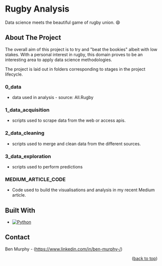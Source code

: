# Rugby Analysis
Data science meets the beautiful game of rugby union. :smile:

<a name="readme-top"></a>

## About The Project

The overall aim of this project is to try and "beat the bookies" albeit with low stakes. With a personal interest in rugby, this domain proves to be an interesting area to apply data science methodologies.

The project is laid out in folders corresponding to stages in the project lifecycle.

### 0_data
* data used in analysis - source: All.Rugby

### 1_data_acquisition
* scripts used to scrape data from the web or access apis.

### 2_data_cleaning
* scripts used to merge and clean data from the different sources.

### 3_data_exploration
* scripts used to perform predictions

### MEDIUM_ARTICLE_CODE
* Code used to build the visualisations and analysis in my recent Medium article.

## Built With

* [![Python][Python.com]][Python-url]


## Contact

Ben Murphy - (https://www.linkedin.com/in/ben-murphy-/)

<p align="right">(<a href="#readme-top">back to top</a>)</p>

<!-- MARKDOWN LINKS & IMAGES -->
[product-screenshot]: images/screenshot.png
[Python.com]: https://img.shields.io/badge/python-3670A0?style=for-the-badge&logo=python&logoColor=ffdd54
[Python-url]: https://python.org 
